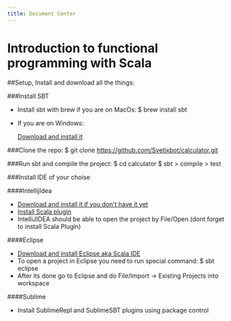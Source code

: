 ```yaml
---
title: Document Center
---
```


Introduction to functional programming with Scala
=========

##Setup, Install and download all the things:

###Install SBT

* Install sbt with brew if you are on MacOs:
        $ brew install sbt

* If you are on Windows:

    [Download and install it](https://dl.bintray.com/sbt/native-packages/sbt/0.13.6/sbt-0.13.6.msi)


###Clone the repo:
        $ git clone https://github.com/Svetixbot/calculator.git
        

###Run sbt and compile the project:
        $ cd calculator
        $ sbt
            > compile
            > test


###Install IDE of your choise

####IntellijIdea
* [Download and install it if you don't have it yet](http://confluence.jetbrains.com/display/IDEADEV/IDEA+14+EAP)
* [Install Scala plugin](http://confluence.jetbrains.com/display/SCA/Getting+Started+with+IntelliJ+IDEA+Scala+Plugin)
* IntelliJIDEA should be able to open the project by File/Open (dont forget to install Scala Plugin)

####Eclipse
* [Download and install Eclipse aka Scala IDE](http://scala-ide.org/)
* To open a project in Eclipse you need to run special command:
        $ sbt eclipse
* After its done go to Eclipse and do File/Import -&gt; Existing Projects into workspace


####Sublime
* Install SublimeRepl and SublimeSBT plugins using package control

